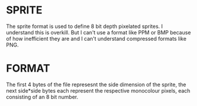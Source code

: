 # SPRITE
The sprite format is used to define 8 bit depth pixelated sprites. I understand this is overkill. But I can't use a format like PPM or BMP because of how inefficient they are and I can't understand compressed formats like PNG.

# FORMAT
The first 4 bytes of the file represesnt the side dimension of the sprite, the next side*side bytes each represent the respective monocolour pixels, each consisting of an 8 bit number.
